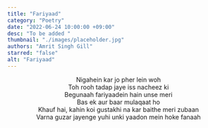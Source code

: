 ```yaml
---
title: "Fariyaad"
category: "Poetry"
date: "2022-06-24 10:00:00 +09:00"
desc: "To be added "
thumbnail: "./images/placeholder.jpg"
authors: "Amrit Singh Gill"
starred: "false"
alt: "Fariyaad"
---
```


<p style="text-align: center;align:center;">
Nigahein kar jo pher lein woh <br>
Toh rooh tadap jaye iss nacheez ki <br>
Begunaah fariyaadein hain unse meri <br>
Bas ek aur baar mulaqaat ho <br>
Khauf hai, kahin koi gustakhi na kar baithe meri zubaan <br>
Varna guzar jayenge yuhi unki yaadon mein hoke fanaah <br>
</p>